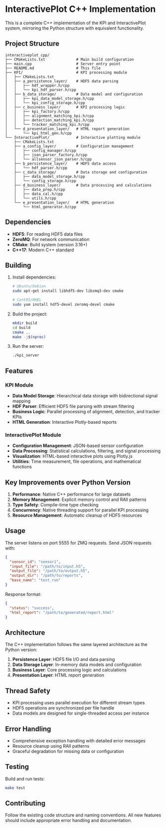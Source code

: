 # InteractivePlot C++ Implementation

This is a complete C++ implementation of the KPI and InteractivePlot system, mirroring the Python structure with equivalent functionality.

## Project Structure

```
interactiveplot_cpp/
├── CMakeLists.txt              # Main build configuration
├── main.cpp                    # Server entry point
├── README.md                   # This file
├── KPI/                        # KPI processing module
│   ├── CMakeLists.txt
│   ├── a_persistence_layer/    # HDF5 data parsing
│   │   ├── hdf_wrapper.h/cpp
│   │   └── kpi_hdf_parser.h/cpp
│   ├── b_data_storage/         # Data model and configuration
│   │   ├── kpi_data_model_storage.h/cpp
│   │   └── kpi_config_storage.h/cpp
│   ├── c_business_layer/       # KPI processing logic
│   │   ├── kpi_factory.h/cpp
│   │   ├── alignment_matching_kpi.h/cpp
│   │   ├── detection_matching_kpi.h/cpp
│   │   └── tracker_matching_kpi.h/cpp
│   └── d_presentation_layer/   # HTML report generation
│       └── kpi_html_gen.h/cpp
└── InteractivePlot/            # Interactive plotting module
    ├── CMakeLists.txt
    ├── a_config_layer/         # Configuration management
    │   ├── config_manager.h/cpp
    │   ├── json_parser_factory.h/cpp
    │   └── allsensor_json_parser.h/cpp
    ├── b_persistence_layer/    # HDF5 data access
    │   └── hdf_parser.h/cpp
    ├── c_data_storage/         # Data storage and configuration
    │   ├── data_model_storage.h/cpp
    │   └── config_storage.h/cpp
    ├── d_business_layer/       # Data processing and calculations
    │   ├── data_prep.h/cpp
    │   ├── data_cal.h/cpp
    │   └── utils.h/cpp
    └── e_presentation_layer/   # HTML generation
        └── html_generator.h/cpp
```

## Dependencies

- **HDF5**: For reading HDF5 data files
- **ZeroMQ**: For network communication
- **CMake**: Build system (version 3.16+)
- **C++17**: Modern C++ standard

## Building

1. Install dependencies:
   ```bash
   # Ubuntu/Debian
   sudo apt-get install libhdf5-dev libzmq3-dev cmake

   # CentOS/RHEL
   sudo yum install hdf5-devel zeromq-devel cmake
   ```

2. Build the project:
   ```bash
   mkdir build
   cd build
   cmake ..
   make -j$(nproc)
   ```

3. Run the server:
   ```bash
   ./kpi_server
   ```

## Features

### KPI Module
- **Data Model Storage**: Hierarchical data storage with bidirectional signal mapping
- **HDF Parser**: Efficient HDF5 file parsing with stream filtering
- **Business Logic**: Parallel processing of alignment, detection, and tracker KPIs
- **HTML Generation**: Interactive Plotly-based reports

### InteractivePlot Module
- **Configuration Management**: JSON-based sensor configuration
- **Data Processing**: Statistical calculations, filtering, and signal processing
- **Visualization**: HTML-based interactive plots using Plotly.js
- **Utilities**: Time measurement, file operations, and mathematical functions

## Key Improvements over Python Version

1. **Performance**: Native C++ performance for large datasets
2. **Memory Management**: Explicit memory control and RAII patterns
3. **Type Safety**: Compile-time type checking
4. **Concurrency**: Native threading support for parallel KPI processing
5. **Resource Management**: Automatic cleanup of HDF5 resources

## Usage

The server listens on port 5555 for ZMQ requests. Send JSON requests with:

```json
{
  "sensor_id": "sensor1",
  "input_file": "/path/to/input.h5",
  "output_file": "/path/to/output.h5",
  "output_dir": "/path/to/reports",
  "base_name": "test_run"
}
```

Response format:
```json
{
  "status": "success",
  "html_report": "/path/to/generated/report.html"
}
```

## Architecture

The C++ implementation follows the same layered architecture as the Python version:

1. **Persistence Layer**: HDF5 file I/O and data parsing
2. **Data Storage Layer**: In-memory data models and configuration
3. **Business Layer**: Core processing logic and calculations
4. **Presentation Layer**: HTML report generation

## Thread Safety

- KPI processing uses parallel execution for different stream types
- HDF5 operations are synchronized per file handle
- Data models are designed for single-threaded access per instance

## Error Handling

- Comprehensive exception handling with detailed error messages
- Resource cleanup using RAII patterns
- Graceful degradation for missing data or configuration

## Testing

Build and run tests:
```bash
make test
```

## Contributing

Follow the existing code structure and naming conventions. All new features should include appropriate error handling and documentation.
